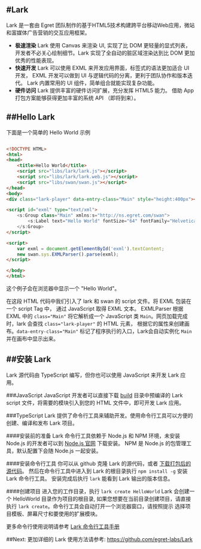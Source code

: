 #Lark
------------------

Lark 是一套由 Egret 团队制作的基于HTML5技术构建跨平台移动Web应用，微站和富媒体广告营销的交互应用框架。

* **极速渲染** Lark 使用 Canvas 来渲染 UI, 实现了比 DOM 更轻量的显式列表，
    开发者不必关心绘制细节。Lark 实现了全自动的脏区域渲染达到比 DOM 更加优秀的性能表现。
* **快速开发** Lark 可以使用 EXML 来开发应用界面，标签式的语法更加适合 UI 开发，
  EXML 开发可以做到 UI 与逻辑代码的分离，更利于团队协作和版本迭代。
  Lark 内置常用的 UI 组件，简单组合就能实现复杂功能。
* **硬件访问** Lark 提供丰富的硬件访问扩展，充分发挥 HTML5 能力。
  借助 App 打包方案能够获得更加丰富的系统 API （即将到来）。




##Hello Lark
---------------------

下面是一个简单的 Hello World 示例

```html

<!DOCTYPE HTML>
<html>
<head>
    <title>Hello World</title>
    <script src="libs/lark/lark.js"></script>
    <script src="libs/lark/lark.web.js"></script>
    <script src="libs/swan/swan.js"></script>
</head>
<body>
<div class="lark-player" data-entry-class="Main" style="height:400px"></div>

<script id="exml" type="text/xml">
    <s:Group class="Main" xmlns:s="http://ns.egret.com/swan">
        <s:Label text="Hello World" fontSize="64" fontFamily="Helvetica, Arial" left="150"/>
    </s:Group>
</script>

<script>
    var exml = document.getElementById('exml').textContent;
    new swan.sys.EXMLParser().parse(exml);
</script>

</body>
</html>

```
这个例子会在浏览器中显示一个 "Hello World"。

在这段 HTML 代码中我们引入了 lark 和 swan 的 script 文件。将 EXML 包装在一个 script Tag 中，
通过 JavaScript 取得 EXML 文本。 EXMLParser 根据 EXML 中的 `class="Main"` 将它解析成一个
JavaScript 类 `Main`。网页加载完成时，lark 会查找 `class="lark-player"` 的 HTML 元素，
根据它的属性来创建画布。`data-entry-class="Main"` 标记了程序执行的入口，Lark会自动实例化 `Main`
并在画布中显示出来。



##安装 Lark
--------------------

Lark 源代码由 TypeScript 编写，但你也可以使用 JavaScript 来开发 Lark 应用。

###JavaScript
JavaScript 开发者可以直接下载 [build](https://github.com/egret-labs/Lark/tree/master/build)
目录中预编译的 Lark script 文件，将需要的模块引入到您的 HTML 文件中，即可开发 Lark 应用。

###TypeScript
Lark 提供了命令行工具来辅助开发。使用命令行工具可以方便的创建、编译和发布 Lark 项目。

####安装前的准备
Lark 命令行工具依赖于 Node.js 和 NPM 环境，未安装 Node.js 的开发者可以到 [Node.js 官网](https://nodejs.org/) 下载安装。
NPM 是 Node.js 的包管理工具，默认配置下会随 Node.js 一起安装。

####安装命令行工具
你可以从 github 克隆 Lark 的源代码，或者 [下载打包后的源代码](https://github.com/egret-labs/Lark/archive/master.zip)。
然后在命令行工具中进入到 Lark 的根目录执行 `npm install -g` 安装 Lark 命令行工具。
安装完成后执行 `lark` 能看到 Lark 输出的版本信息。

####创建项目
进入您的工作目录，执行 `lark create HelloWorld` Lark 会创建一个 HelloWorld 目录作为项目的根目录, 
如果您想要在当前目录创建项目，请直接执行 `lark create`。命令行工具会自动打开一个浏览器窗口，请按照提示
选择项目模板、屏幕尺寸和要使用的扩展模块。

更多命令行使用说明请参考 [Lark 命令行工具手册](https://github.com/egret-labs/Lark/blob/master/docs/cmd-tools.md)






##Next:
更加详细的 Lark 使用方法请参考: https://github.com/egret-labs/Lark
